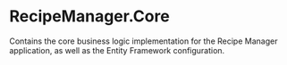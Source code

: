 # RecipeManager.Core

Contains the core business logic implementation for the Recipe Manager application, as well as the Entity Framework configuration.
